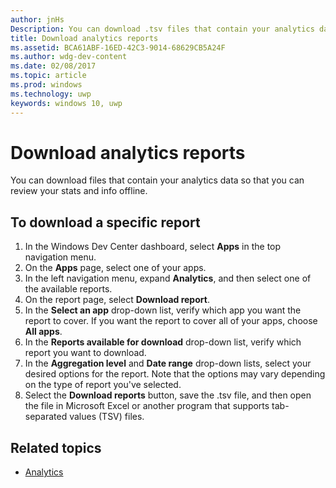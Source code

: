 ---author: jnHsDescription: You can download .tsv files that contain your analytics data so that you can review your stats and info offline.title: Download analytics reportsms.assetid: BCA61ABF-16ED-42C3-9014-68629CB5A24Fms.author: wdg-dev-contentms.date: 02/08/2017ms.topic: articlems.prod: windowsms.technology: uwpkeywords: windows 10, uwp---# Download analytics reportsYou can download files that contain your analytics data so that you can review your stats and info offline.## To download a specific report1.  In the Windows Dev Center dashboard, select **Apps** in the top navigation menu.2.  On the **Apps** page, select one of your apps.3.  In the left navigation menu, expand **Analytics**, and then select one of the available reports.4.  On the report page, select **Download report**.5.  In the **Select an app** drop-down list, verify which app you want the report to cover. If you want the report to cover all of your apps, choose **All apps**.6.  In the **Reports available for download** drop-down list, verify which report you want to download.7.  In the **Aggregation level** and **Date range** drop-down lists, select your desired options for the report. Note that the options may vary depending on the type of report you've selected.8.  Select the **Download reports** button, save the .tsv file, and then open the file in Microsoft Excel or another program that supports tab-separated values (TSV) files.## Related topics- [Analytics](analytics.md)